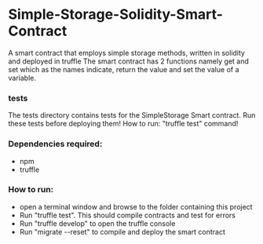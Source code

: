 # Simple-Storage-Solidity-Smart-Contract

A smart contract that employs simple storage methods, written in solidity and deployed in truffle
The smart contract has 2 functions namely get and set which as the names indicate, return the value and set the value of a variable.

### tests
The tests directory contains tests for the SimpleStorage Smart contract. Run these tests before deploying them! 
How to run: "truffle test" command!

### Dependencies required:
- npm
- truffle

### How to run:
- open a terminal window and browse to the folder containing this project
- Run "truffle test". This should compile contracts and test for errors
- Run "truffle develop" to open the truffle console
- Run "migrate --reset" to compile and deploy the smart contract
